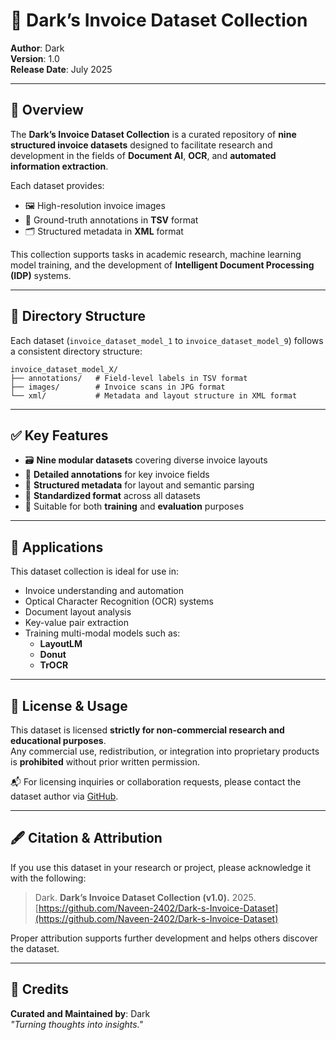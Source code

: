 # 🧾 Dark’s Invoice Dataset Collection

**Author**: Dark  
**Version**: 1.0  
**Release Date**: July 2025

---

## 📘 Overview

The **Dark’s Invoice Dataset Collection** is a curated repository of **nine structured invoice datasets** designed to facilitate research and development in the fields of **Document AI**, **OCR**, and **automated information extraction**.

Each dataset provides:

- 🖼️ High-resolution invoice images  
- 🧾 Ground-truth annotations in **TSV** format  
- 🗂️ Structured metadata in **XML** format  

This collection supports tasks in academic research, machine learning model training, and the development of **Intelligent Document Processing (IDP)** systems.

---

## 📁 Directory Structure

Each dataset (`invoice_dataset_model_1` to `invoice_dataset_model_9`) follows a consistent directory structure:

```
invoice_dataset_model_X/
├── annotations/   # Field-level labels in TSV format
├── images/        # Invoice scans in JPG format
└── xml/           # Metadata and layout structure in XML format
```

---

## ✅ Key Features

- 🗃️ **Nine modular datasets** covering diverse invoice layouts  
- 🧾 **Detailed annotations** for key invoice fields  
- 🧱 **Structured metadata** for layout and semantic parsing  
- 🔁 **Standardized format** across all datasets  
- 🧪 Suitable for both **training** and **evaluation** purposes  

---

## 🧠 Applications

This dataset collection is ideal for use in:

- Invoice understanding and automation  
- Optical Character Recognition (OCR) systems  
- Document layout analysis  
- Key-value pair extraction  
- Training multi-modal models such as:
  - **LayoutLM**
  - **Donut**
  - **TrOCR**

---

## 📄 License & Usage

This dataset is licensed **strictly for non-commercial research and educational purposes**.  
Any commercial use, redistribution, or integration into proprietary products is **prohibited** without prior written permission.

📬 For licensing inquiries or collaboration requests, please contact the dataset author via [GitHub](https://github.com/Naveen-2402).

---

## 🖋️ Citation & Attribution

If you use this dataset in your research or project, please acknowledge it with the following:

> Dark. **Dark’s Invoice Dataset Collection (v1.0).** 2025.  
> [https://github.com/Naveen-2402/Dark-s-Invoice-Dataset](https://github.com/Naveen-2402/Dark-s-Invoice-Dataset)

Proper attribution supports further development and helps others discover the dataset.

---

## 👤 Credits

**Curated and Maintained by**: Dark  
_"Turning thoughts into insights."_